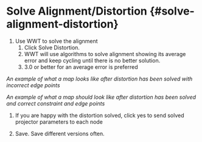 # Solve Alignment/Distortion {#solve-alignment-distortion}

1.  Use WWT to solve the alignment
    1.  Click Solve Distortion.
    2.  WWT will use algorithms to solve alignment showing its average error and keep cycling until there is no better solution.
    3.  3.0 or better for an average error is preferred

_An example of what a map looks like after distortion has been solved with incorrect edge points_

_An example of what a map should look like after distortion has been solved and correct constraint and edge points_

1.  If you are happy with the distortion solved, click yes to send solved projector parameters to each node

1.  Save. Save different versions often.